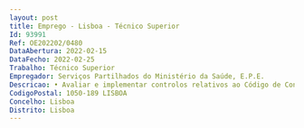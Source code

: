 ```yaml
--- 
layout: post
title: Emprego - Lisboa - Técnico Superior
Id: 93991
Ref: OE202202/0480
DataAbertura: 2022-02-15
DataFecho: 2022-02-25
Trabalho: Técnico Superior
Empregador: Serviços Partilhados do Ministério da Saúde, E.P.E.
Descricao: • Avaliar e implementar controlos relativos ao Código de Conduta  • Avaliar os processos de controlo interno e de gestão de riscos nas diversas áreas de negócio e nos domínios financeiro, contratação pública, operacional, informático e de recursos humanos, contribuindo para o seu aperfeiçoamento contínuo • Analisar relatórios de entidades externas, bem como acompanhar a implementação das respetivas recomendações  • Realizar auditorias aos sistemas internos, bem como acompanhar e gerir auditorias com externalização de serviços  • Acompanhar a legislação atinente à área de intervenção da auditoria e SNS  • Colaborar com diferentes áreas ou unidades da SPMS,E.P.E. e entidades externas, sempre que necessário  • Elaborar diversos relatórios, nomeadamente, relatórios trimestrais respeitantes à execução financeira trimestral e reportes semestrais das ações de controlo interno realizadas  • Elaborar, monitorizar e avaliar a execução do plano de prevenção de riscos de gestão, corrupção e infrações conexas da SPMS,E.P.E.
CodigoPostal: 1050-189 LISBOA
Concelho: Lisboa
Distrito: Lisboa
--- 
```

